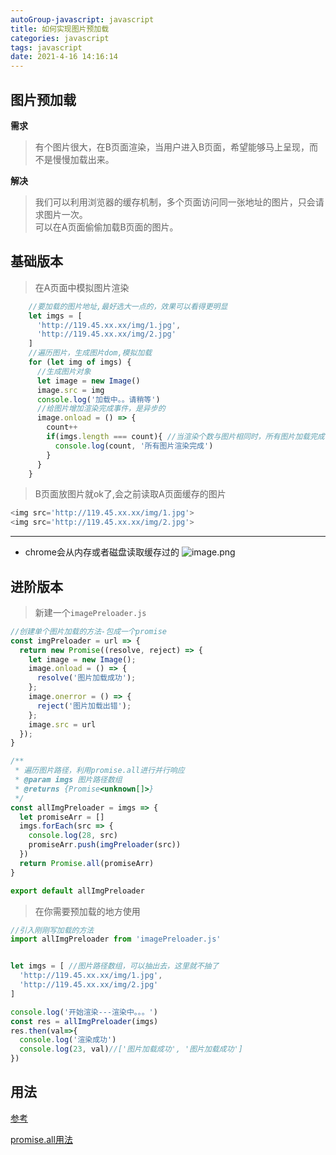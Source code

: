 ```yaml
---
autoGroup-javascript: javascript  
title: 如何实现图片预加载
categories: javascript
tags: javascript
date: 2021-4-16 14:16:14
--- 
```


<Meta/>  

## 图片预加载
**需求**
> 有个图片很大，在B页面渲染，当用户进入B页面，希望能够马上呈现，而不是慢慢加载出来。

**解决**
> 我们可以利用浏览器的缓存机制，多个页面访问同一张地址的图片，只会请求图片一次。  
> 可以在A页面偷偷加载B页面的图片。

## 基础版本
>在A页面中模拟图片渲染
```js
    //要加载的图片地址,最好选大一点的，效果可以看得更明显
    let imgs = [
      'http://119.45.xx.xx/img/1.jpg',
      'http://119.45.xx.xx/img/2.jpg'
    ]
    //遍历图片，生成图片dom,模拟加载
    for (let img of imgs) {
      //生成图片对象
      let image = new Image()
      image.src = img
      console.log('加载中。。请稍等')
      //给图片增加渲染完成事件，是异步的
      image.onload = () => {
        count++
        if(imgs.length === count){ //当渲染个数与图片相同时，所有图片加载完成
          console.log(count, '所有图片渲染完成')
        }
      }
    }
```

>B页面放图片就ok了,会之前读取A页面缓存的图片
```js
<img src='http://119.45.xx.xx/img/1.jpg'>
<img src='http://119.45.xx.xx/img/2.jpg'>
```
---
* chrome会从内存或者磁盘读取缓存过的
  ![image.png](https://p6-juejin.byteimg.com/tos-cn-i-k3u1fbpfcp/8d513efb1db149669f3b93e26172d35a~tplv-k3u1fbpfcp-watermark.image)

## 进阶版本
> 新建一个`imagePreloader.js`
```js
//创建单个图片加载的方法-包成一个promise
const imgPreloader = url => {
  return new Promise((resolve, reject) => {
    let image = new Image();
    image.onload = () => {
      resolve('图片加载成功');
    };
    image.onerror = () => {
      reject('图片加载出错');
    };
    image.src = url
  });
}

/**
 * 遍历图片路径，利用promise.all进行并行响应
 * @param imgs 图片路径数组
 * @returns {Promise<unknown[]>}
 */
const allImgPreloader = imgs => {
  let promiseArr = []
  imgs.forEach(src => {
    console.log(28, src)
    promiseArr.push(imgPreloader(src))
  })
  return Promise.all(promiseArr)
}

export default allImgPreloader
```

>在你需要预加载的地方使用
```js
//引入刚刚写加载的方法
import allImgPreloader from 'imagePreloader.js'


let imgs = [ //图片路径数组，可以抽出去，这里就不抽了
  'http://119.45.xx.xx/img/1.jpg',
  'http://119.45.xx.xx/img/2.jpg'
]

console.log('开始渲染---渲染中。。。')
const res = allImgPreloader(imgs)
res.then(val=>{
  console.log('渲染成功')
  console.log(23, val)//['图片加载成功', '图片加载成功']
})
```

## 用法
[参考](https://blog.csdn.net/JackieDYH/article/details/110926971)

[promise.all用法](https://juejin.cn/post/6844904197008162824)
